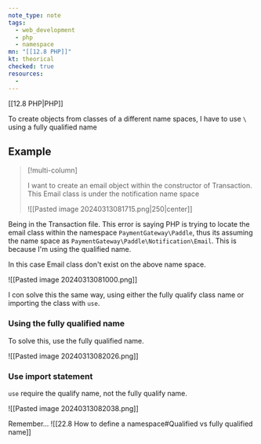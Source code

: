 ```yaml
---
note_type: note
tags:
  - web_development
  - php
  - namespace
mn: "[[12.8 PHP]]"
kt: theorical
checked: true
resources:
  - 
---
```

[[12.8 PHP|PHP]]

To create objects from classes of a different name spaces, I have to use `\` using a fully qualified name 

## Example
>[!multi-column]
>
>I want to create an email object within the constructor of Transaction. This Email class is under the notification name space
>
>![[Pasted image 20240313081715.png|250|center]]

Being in the Transaction file. This error is saying PHP is trying to locate the email class within the namespace `PaymentGateway\Paddle`, thus its assuming the name space as `PaymentGateway\Paddle\Notification\Email`. This is because I'm using the qualified name. 

In this case Email class don't exist on the above name space. 

![[Pasted image 20240313081000.png]]

I con solve this the same way, using either the fully qualify class name or importing the class with `use`.
### Using the fully qualified name
To solve this, use the fully qualified name. 

![[Pasted image 20240313082026.png]]

### Use import statement 
`use` require the qualify name, not the fully qualify name. 

![[Pasted image 20240313082038.png]]

Remember... 
![[22.8 How to define a namespace#Qualified vs fully qualified name]]